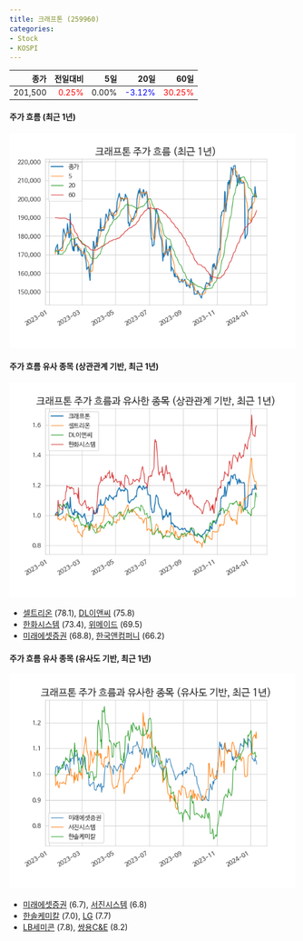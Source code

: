 ```yaml
---
title: 크래프톤 (259960)
categories:
- Stock
- KOSPI
---
```


|종가|전일대비|5일|20일|60일|
|---:|-------:|--:|---:|---:|
|201,500|<span style="color: red">0.25%</span>|0.00%|<span style="color: blue">-3.12%</span>|<span style="color: red">30.25%</span>|

<!-- more -->

#### 주가 흐름 (최근 1년)
![259960](/assets/images/stock/259960.png)


#### 주가 흐름 유사 종목 (상관관계 기반, 최근 1년)
![259960](/assets/images/stock/259960_corr.png)
- [셀트리온](/068270/) (78.1), [DL이앤씨](/375500/) (75.8)
- [한화시스템](/272210/) (73.4), [위메이드](/112040/) (69.5)
- [미래에셋증권](/006800/) (68.8), [한국앤컴퍼니](/000240/) (66.2)


#### 주가 흐름 유사 종목 (유사도 기반, 최근 1년)
![259960](/assets/images/stock/259960_sim.png)
- [미래에셋증권](/006800/) (6.7), [서진시스템](/178320/) (6.8)
- [한솔케미칼](/014680/) (7.0), [LG](/003550/) (7.7)
- [LB세미콘](/061970/) (7.8), [쌍용C&E](/003410/) (8.2)